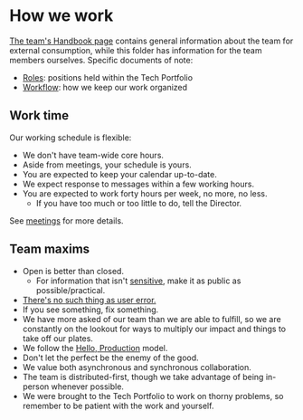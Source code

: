 # How we work

[The team's Handbook page](https://handbook.tts.gsa.gov/tech-portfolio/) contains general information about the team for external consumption, while this folder has information for the team members ourselves. Specific documents of note:

- [Roles](roles.md): positions held within the Tech Portfolio
- [Workflow](workflow.md): how we keep our work organized

## Work time

Our working schedule is flexible:

- We don't have team-wide core hours.
- Aside from meetings, your schedule is yours.
- You are expected to keep your calendar up-to-date.
- We expect response to messages within a few working hours.
- You are expected to work forty hours per week, no more, no less.
  - If you have too much or too little to do, tell the Director.

See [meetings](policy/meetings.md) for more details.

## Team maxims

- Open is better than closed.
  - For information that isn't [sensitive](https://handbook.tts.gsa.gov/sensitive-information/), make it as public as possible/practical.
- [There's no such thing as user error.](https://medium.com/swlh/theres-no-such-thing-as-user-error-76b564454234)
- If you see something, fix something.
- We have more asked of our team than we are able to fulfill, so we are constantly on the lookout for ways to multiply our impact and things to take off our plates.
- We follow the [Hello, Production](https://blog.thepete.net/blog/2019/10/04/hello-production/) model.
- Don't let the perfect be the enemy of the good.
- We value both asynchronous and synchronous collaboration.
- The team is distributed-first, though we take advantage of being in-person whenever possible.
- We were brought to the Tech Portfolio to work on thorny problems, so remember to be patient with the work and yourself.
